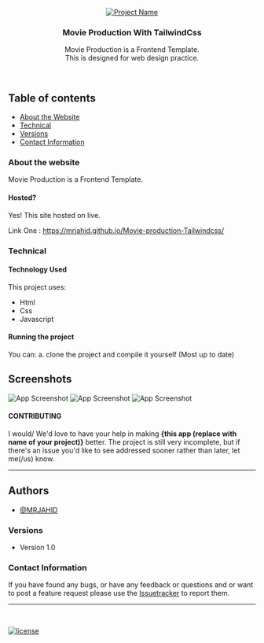 <p align="center">
  <a href="https://mrjahid.github.io/Movie-production-Tailwindcss">
    <img src="https://i.ibb.co/vqPt9V1/Screenshot-from-2023-04-01-12-51-57.png" alt="Project Name">
  </a>
  <h3 align="center">Movie Production With TailwindCss</h3>

  <p align="center">
   Movie Production is a Frontend Template. <br>
   This is designed for web design practice.
    <br>
    </p>
</p>

<br>


## Table of contents
- [About the Website](#about-the-website)
- [Technical](#technical)
- [Versions](#versions)
- [Contact Information](#contact-information)



### About the website

   Movie Production is a Frontend Template.

#### Hosted?

Yes! This site hosted on live.

Link One : https://mrjahid.github.io/Movie-production-Tailwindcss/  <br>


### Technical
#### Technology Used
This project uses:
  - Html
  - Css
  - Javascript

#### Running the project

You can:
    a. clone the project and compile it yourself (Most up to date)
    
    
## Screenshots

![App Screenshot](https://i.ibb.co/vqPt9V1/Screenshot-from-2023-04-01-12-51-57.png)
![App Screenshot](https://i.ibb.co/WF2WYcn/Screenshot-from-2023-04-01-12-52-13.png)
![App Screenshot](https://i.ibb.co/5xMdLFr/Screenshot-from-2023-04-01-12-52-08.png)



#### CONTRIBUTING

I would/ We'd love to have your help in making  **{this app (replace with name of your project)}** better. The project is still very incomplete, but if there's an issue you'd like to see addressed sooner rather than later, let me(/us) know. 

<hr>


## Authors

- [@MRJAHID](https://www.github.com/mrjahid)


### Versions
* Version 1.0 



### Contact Information

If you have found any bugs, or have any feedback or questions and or want to post a feature request please use the [Issuetracker](https://github.com/mrjahid) to report them.

<hr>

<br>

[![license](https://img.shields.io/github/license/mashape/apistatus.svg?style=for-the-badge)](https://github.com/mrjahid)

